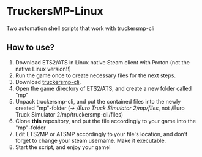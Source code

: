 # TruckersMP-Linux

Two automation shell scripts that work with truckersmp-cli

## How to use?

1. Download ETS2/ATS in Linux native Steam client with Proton (not the native Linux version!!)
2. Run the game once to create necessary files for the next steps.
3. Download [truckersmp-cli](https://github.com/lhark/truckersmp-cli).
4. Open the game directory of ETS2/ATS, and create a new folder called "mp"
5. Unpack truckersmp-cli, and put the contained files into the newly created "mp"-folder (-> */Euro Truck Simulator 2/mp/files*, not /Euro Truck Simulator 2/mp/truckersmp-cli/files)
6. Clone **this** repository, and put the file accordingly to your game into the "mp"-folder 
7. Edit ETS2MP or ATSMP accordingly to your file's location, and don't forget to change your steam username. Make it executable.
8. Start the script, and enjoy your game!
